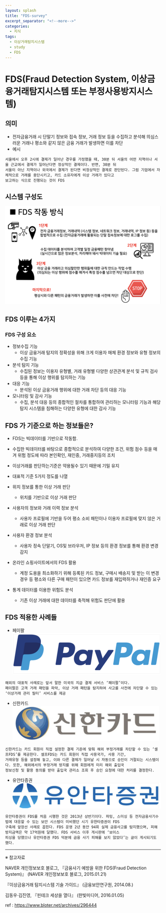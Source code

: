 ```yaml
---
layout: splash
title: "FDS-survey"
excerpt_separator: "<!--more-->"
categories:
  - 지식
tags:
  - 이상거래탐지시스탬
  - study
  - FDS
---
```


# FDS(Fraud Detection System, 이상금융거래탐지시스템 또는 부정사용방지시스템)

## 의미

- 전자금융거래 시 단말기 정보와 접속 정보, 거래 정보 등을 수집하고 분석해 의심스러운 거래나 평소와 같지 않은 금융 거래가 발생하면 이를 차단
- 예시

```code
서울에서 오후 2시에 결제가 일어난 경우를 가정했을 때, 30분 뒤 서울의 어떤 지역이나 서울 근교에서 결제가 일어난다면 정상적인 결제이다. 반면, 30분 뒤 
서울이 아닌 지역이나 외국에서 결제가 된다면 비정상적인 결제로 판단된다. 그럼 기업에서 자체적으로 거래를 중단시키고, 카드 소유자에게 이상 거래가 있다고 
보고하는 식으로 진행되는 것이 FDS
```

## 시스템 구성도

![system ](/images/fds/1.png)

## FDS 이루는 4가지

### FDS 구성 요소

* 정보수집 기능
  * 이상 금융거래 탐지의 정확성을 위해 크게 이용자 매체 환경 정보와 유형 정보의 수집 기능
* 분석 탐지 기능
  * 수집된 정보는 이용자 유형별, 거래 유형별 다양한 상관관계 분석 및 규칙 검사 등을 통해 이상 행위를 탐지하는 기능
* 대응 기능
  * 분석된 이상 금웅거래 행위에 대한 거래 차단 등의 대응 기능
* 모니터링 및 감사 기능
  * 수집, 분석 대응 등의 종합적인 절차를 통합하여 관리하는 모니터링 기능과 해당 탐지 시스템을 침해하는 다양한 유형에 대한 감사 기능
  
## FDS 가 기준으로 하는 정보들은?

* FDS는 빅데이터를 기반으로 작동함.
* 수집한 빅데이터를 바탕으로 종합적으로 분석하여 다양한 조건, 위험 점수 등을 매겨 위험 정도에 따라 본인확인, 재인중, 거래중지등의 조치
* 이상거래를 판단하는기준은 약용될수 있기 때문에 기밀 유지
* 대표적 기준 5가지 정도를 나열

* 위치 정보를 통한 이상 거래 판단
  - 위치를 기반으로 이상 거래 판단
* 사용자의 정보와 거래 이력 정보 분석
  - 사용자 프로필에 기반을 두어 평소 소비 패턴이나 이용자 프로필에 맞지 않은 거래로 이상 거래 판단
* 사용자 환경 정보 분석
  - 사용자 정속 단말기, OS및 브라우저, IP 정보 등의 환경 정보를 통해 환경 변경 감지
* 온라인 쇼핑사이트에서의 FDS 활용
  - 계정 도용을 최소화하기 위해 등록된 카드 정보, 구매시 배송지 및 받는 이 변경 경우 등 평소와 다른 구매 패턴이 있으면 카드 정보를 재입력하거나 재인증 요구
* 통계 데이터를 이용한 위험도 분석
  - 기존 이상 거래에 대한 데이터를 축적해 위험도 판단에 활용

## FDS 적용한 사례들

* 페이팔
![system ](/images/fds/paypal.png)
```code
해외의 대표적 사례로는 앞서 말한 미국의 지급 결제 서비스 ‘페이팔’이다. 
페이팔은 고객 거래 패턴을 파악, 이상 거래 패턴을 탐지하여 사고를 사전에 차단할 수 있는 ‘이상거래 관리 필터’ 서비스를 제공
```
* 신한카드
![system ](/images/fds/sin.png)
```code
신한카드는 카드 회원이 직접 설정한 결제 기준에 맞춰 해외 부정거래를 차단할 수 있는 ‘셀프FDS’를 제공한다. 셀프FDS는 카드 회원이 직접 사용국가, 사용 기간, 
거래유형 등을 설정해 놓고, 이와 다른 결제가 일어날 시 자동으로 승인이 거절되는 시스템이다. 또한, 해외에서의 부정거래 방지를 위해 회원에게 미리 해외 출입국 
정보신청 및 활용 동의를 받아 출입국 관리소 조회 후 승인 요청에 대한 처리를 결정한다.
```
* 유안타증권
![system ](/images/fds/u.png)
```code
유안타증권이 FDS를 처음 시행한 것은 2013년 상반기이다. 파밍, 스미싱 등 전자금융사기수법에 대응할 수 있는 보안 시스템이 미비했던 시기 유한타증권이 FDS 
구축에 앞장선 사례로 꼽힌다. FDS 운영 2년 동안 94회 실제 금융사고를 탐지했으며, 피해방지금액은 약 17억원에 달했다. FDS 서비스 이후 게시판에 ‘보이스 
피싱을 당했으나 유안타증권 FDS 덕분에 금융 사기 피해를 보지 않았다’는 글이 게시되기도 했다.
```

---
※ 참고자료

NAVER 개인정보보호 블로그, 『금융사기 예방을 위한 FDS(Fraud Detection System)』 (NAVER 개인정보보호 블로그, 2015.01.21)

『이상금융거래 탐지시스템 기술 가이드』 (금융보안연구원, 2014.08.)

김동우·김진영, 『핀테크 세상을 열다』 (한빛미디어, 2016.01.05)

ref : https://www.bloter.net/archives/296444
